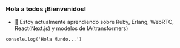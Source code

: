 <!--
**edalmava/edalmava** is a ✨ _special_ ✨ repository because its `README.md` (this file) appears on your GitHub profile.

Here are some ideas to get you started:

- 🔭 I’m currently working on ...
- 🌱 I’m currently learning ...
- 👯 I’m looking to collaborate on ...
- 🤔 I’m looking for help with ...
- 💬 Ask me about ...
- 📫 How to reach me: ...
- 😄 Pronouns: ...
- ⚡ Fun fact: ...
-->

### Hola a todos ¡Bienvenidos!
<!-- - 🔭 Estoy actualmente trabajando en [Dilups](https://dilups.com) una app para gestionar pedidos -->

- 🌱 Estoy actualmente aprendiendo sobre Ruby, Erlang, WebRTC, React(Next.js) y modelos de IA(transformers)

`console.log('Hola Mundo...')`
